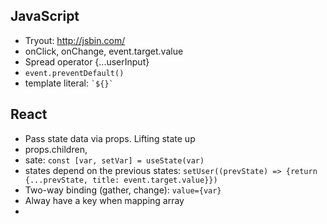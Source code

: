 ## JavaScript
* Tryout: http://jsbin.com/
* onClick, onChange, event.target.value
* Spread operator {...userInput} 
* `event.preventDefault()`
* template literal: ``` `${}` ```

## React
* Pass state data via props. Lifting state up
* props.children, 
* sate: `const [var, setVar] = useState(var)`
* states depend on the previous states: `setUser((prevState) => {return {...prevState, title: event.target.value}})`
* Two-way binding (gather, change): `value={var}`
* Alway have a key when mapping array
* 
